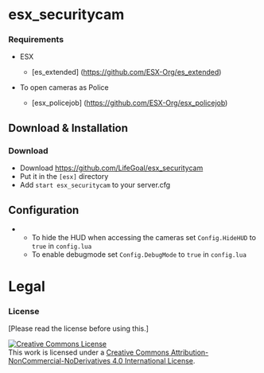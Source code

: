 # esx_securitycam

### Requirements
* ESX
  * [es_extended] (https://github.com/ESX-Org/es_extended)

* To open cameras as Police
  * [esx_policejob] (https://github.com/ESX-Org/esx_policejob)

## Download & Installation

### Download
- Download https://github.com/LifeGoal/esx_securitycam
- Put it in the `[esx]` directory
- Add `start esx_securitycam` to your server.cfg

## Configuration
-  * To hide the HUD when accessing the cameras set `Config.HideHUD` to `true` in `config.lua`
   * To enable debugmode set `Config.DebugMode` to `true` in `config.lua`

# Legal
### License
[Please read the license before using this.]

<a rel="license" href="http://creativecommons.org/licenses/by-nc-nd/4.0/"><img alt="Creative Commons License" style="border-width:0" src="https://i.creativecommons.org/l/by-nc-nd/4.0/88x31.png" /></a><br />This work is licensed under a <a rel="license" href="http://creativecommons.org/licenses/by-nc-nd/4.0/">Creative Commons Attribution-NonCommercial-NoDerivatives 4.0 International License</a>.
